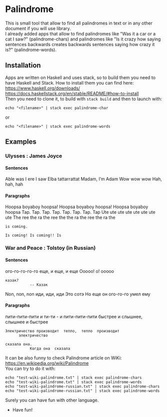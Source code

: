 # Palindrome

This is small tool that allow to find all palindromes in text or in any other document if you will use library.  
I already added apps that allow to find palindromes like "Was it a car or a cat I saw?" (palindrome-chars) and palindromes like "Is it crazy how saying sentences backwards creates backwards sentences saying how crazy it is?" (palindrome-words).  

## Installation

Apps are written on Haskell and uses stack, so to build them you need to have Haskell and Stack. How to install them you can find here:
https://www.haskell.org/downloads/  
https://docs.haskellstack.org/en/stable/README/#how-to-install  
Then you need to clone it, to build with `stack build` and then to launch with:  
```
echo "<filename>" | stack exec palindrome-char
```
or  
```
echo "<filename>" | stack exec palindrome-words
```

## Examples

### Ulysses : James Joyce
#### Sentences

Able was I ere I saw Elba
tattarrattat
Madam, I’m Adam
Wow wow wow
Hah, hah, hah

#### Paragraphs

Hoopsa boyaboy hoopsa! Hoopsa boyaboy hoopsa! Hoopsa boyaboy hoopsa
Tap. Tap. Tap. Tap. Tap. Tap. Tap. Tap
Ute ute ute ute ute ute ute ute
The ree the ra the ree the
the ra the ree the ra the
```
is coming.

Is coming! Is coming!! Is
```

### War and Peace : Tolstoy (in Russian)
#### Sentences

ого-го-го-го-го
еще, и еще, и еще
Ооооо!  о!  ооооо
```
казак?
           -- Казак
```
Non, non,  non
иди,  иди,  иди
Это сотэ
Но еще он
ого-го-го
умел  ему

#### Paragraphs

пити-пити-пити  и  ти-ти   -  и  пити-пити-пити
быстрее и слышнее, слышнее и быстрее
```
Электричество производит  тепло,  тепло  производит
      электричество
```
```
сказала она.
           Когда она  сказала
```

It can be also funny to check Palindrome article on WiKi:  
https://en.wikipedia.org/wiki/Palindrome  
You can try to do it with:  
```
echo "test-wiki-palindrome.txt" | stack exec palindrome-chars
echo "test-wiki-palindrome.txt" | stack exec palindrome-words
echo "test-wiki-palindrome-russian.txt" | stack exec palindrome-chars
echo "test-wiki-palindrome-russian.txt" | stack exec palindrome-words
```

Surely you can have fun with other language.

* Have fun!
